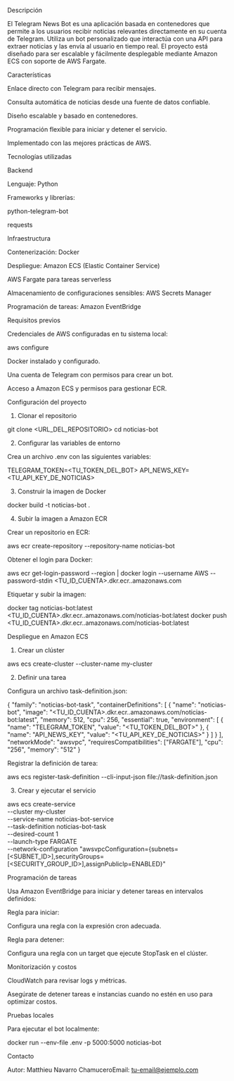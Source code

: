 Descripción

El Telegram News Bot es una aplicación basada en contenedores que permite a los usuarios recibir noticias relevantes directamente en su cuenta de Telegram. Utiliza un bot personalizado que interactúa con una API para extraer noticias y las envía al usuario en tiempo real. El proyecto está diseñado para ser escalable y fácilmente desplegable mediante Amazon ECS con soporte de AWS Fargate.

Características

Enlace directo con Telegram para recibir mensajes.

Consulta automática de noticias desde una fuente de datos confiable.

Diseño escalable y basado en contenedores.

Programación flexible para iniciar y detener el servicio.

Implementado con las mejores prácticas de AWS.

Tecnologías utilizadas

Backend

Lenguaje: Python

Frameworks y librerías:

python-telegram-bot

requests

Infraestructura

Contenerización: Docker

Despliegue: Amazon ECS (Elastic Container Service)

AWS Fargate para tareas serverless

Almacenamiento de configuraciones sensibles: AWS Secrets Manager

Programación de tareas: Amazon EventBridge

Requisitos previos

Credenciales de AWS configuradas en tu sistema local:

aws configure

Docker instalado y configurado.

Una cuenta de Telegram con permisos para crear un bot.

Acceso a Amazon ECS y permisos para gestionar ECR.

Configuración del proyecto

1. Clonar el repositorio

git clone <URL_DEL_REPOSITORIO>
cd noticias-bot

2. Configurar las variables de entorno

Crea un archivo .env con las siguientes variables:

TELEGRAM_TOKEN=<TU_TOKEN_DEL_BOT>
API_NEWS_KEY=<TU_API_KEY_DE_NOTICIAS>

3. Construir la imagen de Docker

docker build -t noticias-bot .

4. Subir la imagen a Amazon ECR

Crear un repositorio en ECR:

aws ecr create-repository --repository-name noticias-bot

Obtener el login para Docker:

aws ecr get-login-password --region <REGION> | docker login --username AWS --password-stdin <TU_ID_CUENTA>.dkr.ecr.<REGION>.amazonaws.com

Etiquetar y subir la imagen:

docker tag noticias-bot:latest <TU_ID_CUENTA>.dkr.ecr.<REGION>.amazonaws.com/noticias-bot:latest
docker push <TU_ID_CUENTA>.dkr.ecr.<REGION>.amazonaws.com/noticias-bot:latest

Despliegue en Amazon ECS

1. Crear un clúster

aws ecs create-cluster --cluster-name my-cluster

2. Definir una tarea

Configura un archivo task-definition.json:

{
  "family": "noticias-bot-task",
  "containerDefinitions": [
    {
      "name": "noticias-bot",
      "image": "<TU_ID_CUENTA>.dkr.ecr.<REGION>.amazonaws.com/noticias-bot:latest",
      "memory": 512,
      "cpu": 256,
      "essential": true,
      "environment": [
        { "name": "TELEGRAM_TOKEN", "value": "<TU_TOKEN_DEL_BOT>" },
        { "name": "API_NEWS_KEY", "value": "<TU_API_KEY_DE_NOTICIAS>" }
      ]
    }
  ],
  "networkMode": "awsvpc",
  "requiresCompatibilities": ["FARGATE"],
  "cpu": "256",
  "memory": "512"
}

Registrar la definición de tarea:

aws ecs register-task-definition --cli-input-json file://task-definition.json

3. Crear y ejecutar el servicio

aws ecs create-service \
  --cluster my-cluster \
  --service-name noticias-bot-service \
  --task-definition noticias-bot-task \
  --desired-count 1 \
  --launch-type FARGATE \
  --network-configuration "awsvpcConfiguration={subnets=[<SUBNET_ID>],securityGroups=[<SECURITY_GROUP_ID>],assignPublicIp=ENABLED}"

Programación de tareas

Usa Amazon EventBridge para iniciar y detener tareas en intervalos definidos:

Regla para iniciar:

Configura una regla con la expresión cron adecuada.

Regla para detener:

Configura una regla con un target que ejecute StopTask en el clúster.

Monitorización y costos

CloudWatch para revisar logs y métricas.

Asegúrate de detener tareas e instancias cuando no estén en uso para optimizar costos.

Pruebas locales

Para ejecutar el bot localmente:

docker run --env-file .env -p 5000:5000 noticias-bot

Contacto

Autor: Matthieu Navarro ChamuceroEmail: tu-email@ejemplo.com
